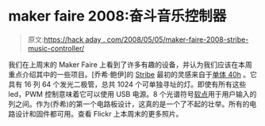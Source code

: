 # maker faire 2008:奋斗音乐控制器

> 原文:[https://hack aday . com/2008/05/05/maker-faire-2008-stribe-music-controller/](https://hackaday.com/2008/05/05/maker-faire-2008-stribe-music-controller/)

我们在上周末的 Maker Faire 上看到了许多有趣的设备，并认为我们应该在本周重点介绍其中的一些项目。[乔希·鲍伊]的 [Stribe](http://www.soundwidgets.com/stribe/) 最初的灵感来自于[单体 40h](http://monome.org/40h) 。它具有 16 列 64 个发光二极管，总共 1024 个可单独寻址的灯。即使有所有这些 led，PWM 控制意味着它可以使用 USB 电源。8 个光谱符号[软点](http://www.spectrasymbol.com/typo3/site/en/sensors/softpot.html)用于用户输入的列之间。作为(乔希)的第一个电路板设计，这真的是一个了不起的壮举。所有的电路设计和固件都可用。查看 Flickr 上本周末的更多照片。